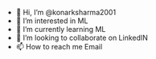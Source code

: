 - 👋 Hi, I’m @konarksharma2001
- 👀 I’m interested in ML
- 🌱 I’m currently learning ML
- 💞️ I’m looking to collaborate on LinkedIN
- 📫 How to reach me Email

<!---
konarksharma2001/konarksharma2001 is a ✨ special ✨ repository because its `README.md` (this file) appears on your GitHub profile.
You can click the Preview link to take a look at your changes.
--->
